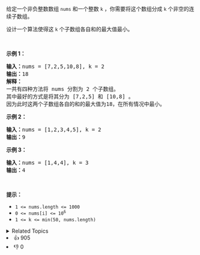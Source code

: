 <p>给定一个非负整数数组 <code>nums</code> 和一个整数&nbsp;<code>k</code> ，你需要将这个数组分成&nbsp;<code>k</code><em>&nbsp;</em>个非空的连续子数组。</p>

<p>设计一个算法使得这&nbsp;<code>k</code><em>&nbsp;</em>个子数组各自和的最大值最小。</p>

<p>&nbsp;</p>

<p><strong>示例 1：</strong></p>

<pre>
<strong>输入：</strong>nums = [7,2,5,10,8], k = 2
<strong>输出：</strong>18
<strong>解释：</strong>
一共有四种方法将 nums 分割为 2 个子数组。 
其中最好的方式是将其分为 [7,2,5] 和 [10,8] 。
因为此时这两个子数组各自的和的最大值为18，在所有情况中最小。</pre>

<p><strong>示例 2：</strong></p>

<pre>
<strong>输入：</strong>nums = [1,2,3,4,5], k = 2
<strong>输出：</strong>9
</pre>

<p><strong>示例 3：</strong></p>

<pre>
<strong>输入：</strong>nums = [1,4,4], k = 3
<strong>输出：</strong>4
</pre>

<p>&nbsp;</p>

<p><strong>提示：</strong></p>

<ul> 
 <li><code>1 &lt;= nums.length &lt;= 1000</code></li> 
 <li><code>0 &lt;= nums[i] &lt;= 10<sup>6</sup></code></li> 
 <li><code>1 &lt;= k &lt;= min(50, nums.length)</code></li> 
</ul>

<div><details><summary>Related Topics</summary><div><li>贪心</li><li>数组</li><li>二分查找</li><li>动态规划</li><li>前缀和</li></div></details></div>
<div><li>👍 905</li><li>👎 0</li></div>